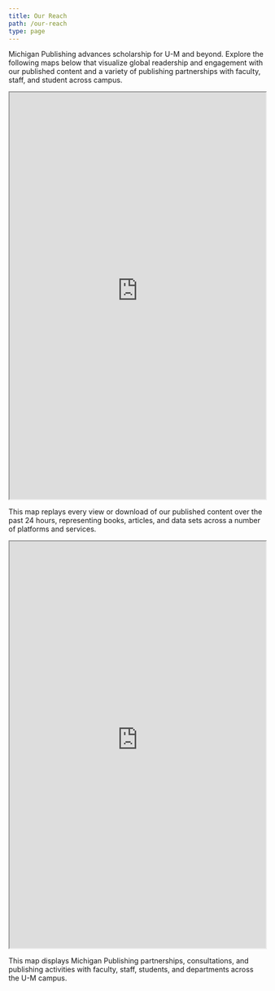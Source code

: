 ```yaml
---
title: Our Reach
path: /our-reach
type: page
---
```

Michigan Publishing advances scholarship for U-M and beyond. Explore the following maps below that visualize global readership and engagement with our published content and a variety of publishing partnerships with faculty, staff, and student across campus. 

<iframe title="Readership map" width="100%" height="800" src="https://maps.publishing.umich.edu/readership-map/"></iframe>

This map replays every view or download of our published content over the past 24 hours, representing books, articles, and data sets across a number of platforms and services.

<iframe title="Readership map" width="100%" height="800" src="https://maps.publishing.umich.edu/campus_map/title-geofield-map"></iframe>

This map displays Michigan Publishing partnerships, consultations, and publishing activities with faculty, staff, students, and departments across the U-M campus.
